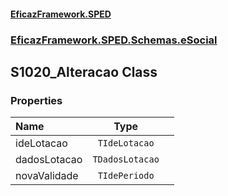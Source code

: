 #### [EficazFramework.SPED](EficazFrameworkSPED.md 'EficazFramework SPED')
### [EficazFramework.SPED.Schemas.eSocial](EficazFramework.SPED.Schemas.eSocial.md 'EficazFramework.SPED.Schemas.eSocial')

## S1020_Alteracao Class
### Properties

| Name | Type | |
| :--- | :---: | :--- |
| ideLotacao | `TIdeLotacao` |  |
| dadosLotacao | `TDadosLotacao` |  |
| novaValidade | `TIdePeriodo` |  |
